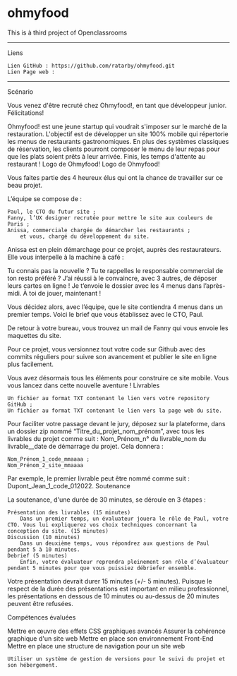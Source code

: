 
# ohmyfood

This is à third project of Openclassrooms

---
Liens

    Lien GitHub : https://github.com/ratarby/ohmyfood.git
    Lien Page web :
---
Scénario

Vous venez d'être recruté chez Ohmyfood!, en tant que développeur junior. Félicitations!

Ohmyfood! est une jeune startup qui voudrait s'imposer sur le marché de la restauration. L'objectif est de développer un site 100% mobile qui répertorie les menus de restaurants gastronomiques. En plus des systèmes classiques de réservation, les clients pourront composer le menu de leur repas pour que les plats soient prêts à leur arrivée. Finis, les temps d'attente au restaurant !
Logo de Ohmyfood!
Logo de Ohmyfood!

Vous faites partie des 4 heureux élus qui ont la chance de travailler sur ce beau projet.

L’équipe se compose de :

    Paul, le CTO du futur site ;
    Fanny, l’UX designer recrutée pour mettre le site aux couleurs de Paris ;
    Anissa, commerciale chargée de démarcher les restaurants ;
        et vous, chargé du développement du site.

Anissa est en plein démarchage pour ce projet, auprès des restaurateurs. Elle vous interpelle à la machine à café :

Tu connais pas la nouvelle ? Tu te rappelles le responsable commercial de ton resto préféré ? J’ai réussi à le convaincre, avec 3 autres, de déposer leurs cartes en ligne ! Je t’envoie le dossier avec les 4 menus dans l’après-midi. À toi de jouer, maintenant !

Vous décidez alors, avec l’équipe, que le site contiendra 4 menus dans un premier temps. Voici le brief que vous établissez avec le CTO, Paul.

De retour à votre bureau, vous trouvez un mail de Fanny qui vous envoie les maquettes du site.

Pour ce projet, vous versionnez tout votre code sur Github avec des commits réguliers pour suivre son avancement et publier le site en ligne plus facilement.

Vous avez désormais tous les éléments pour construire ce site mobile. Vous vous lancez dans cette nouvelle aventure !
Livrables

    Un fichier au format TXT contenant le lien vers votre repository GitHub ;
    Un fichier au format TXT contenant le lien vers la page web du site.

Pour faciliter votre passage devant le jury, déposez sur la plateforme, dans un dossier zip nommé “Titre_du_projet_nom_prénom”, avec tous les livrables du projet comme suit : Nom_Prénom_n° du livrable_nom du livrable__date de démarrage du projet. Cela donnera :  

    Nom_Prénom_1_code_mmaaaa ;
    Nom_Prénom_2_site_mmaaaa

Par exemple, le premier livrable peut être nommé comme suit : Dupont_Jean_1_code_012022.
Soutenance

La soutenance, d'une durée de 30 minutes,  se déroule en 3 étapes :

    Présentation des livrables (15 minutes) 
        Dans un premier temps, un évaluateur jouera le rôle de Paul, votre CTO. Vous lui expliquerez vos choix techniques concernant la conception du site. (15 minutes)
    Discussion (10 minutes) 
        Dans un deuxième temps, vous répondrez aux questions de Paul pendant 5 à 10 minutes.
    Debrief (5 minutes)
        Enfin, votre évaluateur reprendra pleinement son rôle d’évaluateur pendant 5 minutes pour que vous puissiez débriefer ensemble.

Votre présentation devrait durer 15 minutes (+/- 5 minutes). Puisque le respect de la durée des présentations est important en milieu professionnel, les présentations en dessous de 10 minutes ou au-dessus de 20 minutes peuvent être refusées.

Compétences évaluées

Mettre en œuvre des effets CSS graphiques avancés
Assurer la cohérence graphique d'un site web
Mettre en place son environnement Front-End
Mettre en place une structure de navigation pour un site web

    Utiliser un système de gestion de versions pour le suivi du projet et son hébergement.

